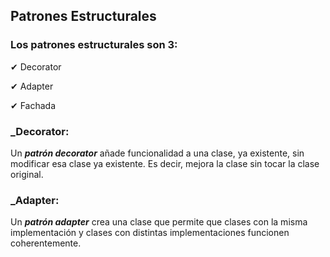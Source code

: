 ## Patrones Estructurales
### Los patrones estructurales son 3:
✔ Decorator

✔ Adapter

✔ Fachada


### **_Decorator:**

Un _**patrón decorator**_ añade funcionalidad a una clase, ya existente, sin modificar esa clase ya existente. Es
decir, mejora la clase sin tocar la clase original.

### **_Adapter:**

Un _**patrón adapter**_ crea una clase que permite que clases con la misma implementación y clases con distintas 
implementaciones funcionen coherentemente.
